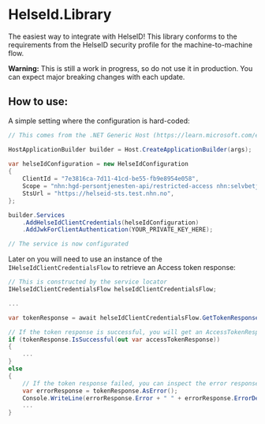 # HelseId.Library
The easiest way to integrate with HelseID! This library conforms to the requirements from the HelseID security profile for the machine-to-machine flow. 

**Warning:** This is still a work in progress, so do not use it in production. You can expect major breaking changes with each update.



## How to use:
A simple setting where the configuration is hard-coded:

```csharp
// This comes from the .NET Generic Host (https://learn.microsoft.com/en-us/dotnet/core/extensions/generic-host?tabs=appbuilder)

HostApplicationBuilder builder = Host.CreateApplicationBuilder(args);
    
var helseIdConfiguration = new HelseIdConfiguration
{
    ClientId = "7e3816ca-7d11-41cd-be55-fb9e8954e058",
    Scope = "nhn:hgd-persontjenesten-api/restricted-access nhn:selvbetjening/client",
    StsUrl = "https://helseid-sts.test.nhn.no",
};

builder.Services
    .AddHelseIdClientCredentials(helseIdConfiguration)
    .AddJwkForClientAuthentication(YOUR_PRIVATE_KEY_HERE);

// The service is now configurated
```

Later on you will need to use an instance of the `IHelseIdClientCredentialsFlow` to retrieve an Access token response:

```csharp
// This is constructed by the service locator
IHelseIdClientCredentialsFlow helseIdClientCredentialsFlow;

...

var tokenResponse = await helseIdClientCredentialsFlow.GetTokenResponseAsync();

// If the token response is successful, you will get an AccessTokenResponse object:
if (tokenResponse.IsSuccessful(out var accessTokenResponse))
{
    ...
}
else
{
    // If the token response failed, you can inspect the error response from the TokenErrorResponse object:
    var errorResponse = tokenResponse.AsError();
    Console.WriteLine(errorResponse.Error + " " + errorResponse.ErrorDescription);
    ...
}

```
